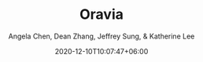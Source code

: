 ---
title: "Oravia"
date: 2020-12-10T10:07:47+06:00
draft: false

# post thumb
image: "images/oravia.jpeg"

# meta description
description: "GDD Final Project"
summary: "A 2.5D side-scrolling adventure game."
author: "Angela Chen, Dean Zhang, Jeffrey Sung, & Katherine Lee"

# taxonomies
categories: 
  - "Game Development and Design"
tags:
  - "C Sharp"
  - "Game"
  - "Unity"

# post type
type: "post"
---